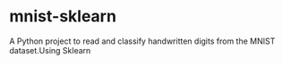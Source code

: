 # mnist-sklearn
A Python project to read and classify handwritten digits from the MNIST dataset.Using Sklearn
